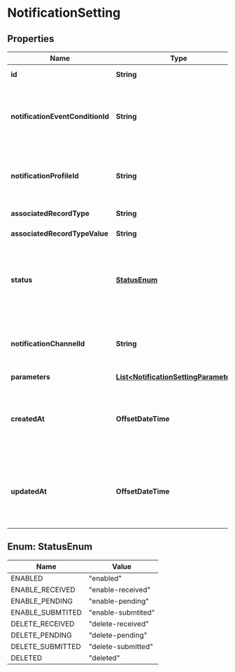 

# NotificationSetting


## Properties

Name | Type | Description | Notes
------------ | ------------- | ------------- | -------------
**id** | **String** | A UUID. |  [optional] [readonly]
**notificationEventConditionId** | **String** | A UUID reference to the associated Notification Event Condition. |  [optional]
**notificationProfileId** | **String** | A UUID reference to the associated Notification Profile. |  [optional]
**associatedRecordType** | **String** |  |  [optional] [readonly]
**associatedRecordTypeValue** | **String** |  |  [optional] [readonly]
**status** | [**StatusEnum**](#StatusEnum) | Most preferences apply immediately; however, other may needs to propagate. |  [optional] [readonly]
**notificationChannelId** | **String** | A UUID reference to the associated Notification Channel. |  [optional]
**parameters** | [**List&lt;NotificationSettingParameters&gt;**](NotificationSettingParameters.md) |  |  [optional]
**createdAt** | **OffsetDateTime** | ISO 8601 formatted date indicating when the resource was created. |  [optional] [readonly]
**updatedAt** | **OffsetDateTime** | ISO 8601 formatted date indicating when the resource was updated. |  [optional] [readonly]



## Enum: StatusEnum

Name | Value
---- | -----
ENABLED | &quot;enabled&quot;
ENABLE_RECEIVED | &quot;enable-received&quot;
ENABLE_PENDING | &quot;enable-pending&quot;
ENABLE_SUBMTITED | &quot;enable-submtited&quot;
DELETE_RECEIVED | &quot;delete-received&quot;
DELETE_PENDING | &quot;delete-pending&quot;
DELETE_SUBMITTED | &quot;delete-submitted&quot;
DELETED | &quot;deleted&quot;




